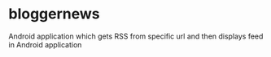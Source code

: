 bloggernews
===========

Android application which gets RSS from specific url and then displays feed in Android application